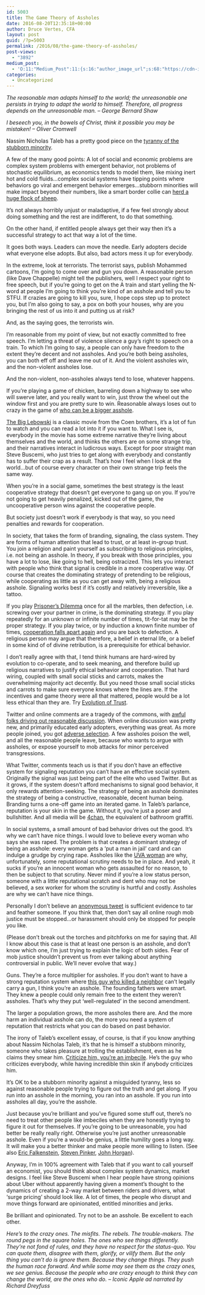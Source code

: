 ```yaml
---
id: 5003
title: The Game Theory of Assholes
date: 2016-08-20T12:35:18+00:00
author: Druce Vertes, CFA
layout: post
guid: /?p=5003
permalink: /2016/08/the-game-theory-of-assholes/
post-views:
  - "3892"
medium_post:
  - 'O:11:"Medium_Post":11:{s:16:"author_image_url";s:68:"https://cdn-images-1.medium.com/fit/c/200/200/0*tLekueVp7unnAXxY.jpg";s:10:"author_url";s:25:"https://medium.com/@druce";s:11:"byline_name";N;s:12:"byline_email";N;s:10:"cross_link";s:2:"no";s:2:"id";s:12:"8feef995d80e";s:21:"follower_notification";s:3:"yes";s:7:"license";s:19:"all-rights-reserved";s:14:"publication_id";s:2:"-1";s:6:"status";s:6:"public";s:3:"url";s:66:"https://medium.com/@druce/the-game-theory-of-assholes-8feef995d80e";}'
categories:
  - Uncategorized
---
```

_The reasonable man adapts himself to the world; the unreasonable one persists in trying to adapt the world to himself. Therefore, all progress depends on the unreasonable man. &#8211; George Bernard Shaw_

_I beseech you, in the bowels of Christ, think it possible you may be mistaken! &#8211; Oliver Cromwell_

Nassim Nicholas Taleb has a pretty good piece on the [tyranny of the stubborn minority](https://medium.com/@nntaled/the-most-intolerant-wins-the-dictatorship-of-the-small-minority-3f1f83ce4e15).

<!--more-->

A few of the many good points: A lot of social and economic problems are complex system problems with emergent behavior, not problems of stochastic equilibrium, as economics tends to model them, like mixing inert hot and cold fluids…complex social systems have tipping points where behaviors go viral and emergent behavior emerges…stubborn minorities will make impact beyond their numbers, like a smart border collie can [herd a huge flock of sheep](http://i.imgur.com/YUC1Lq2.gifv).

It&#8217;s not always horribly unjust or maladaptive, if a few feel strongly about doing something and the rest are indifferent, to do that something. 

On the other hand, if entitled people always get their way then it&#8217;s a successful strategy to act that way a lot of the time.

It goes both ways. Leaders can move the needle. Early adopters decide what everyone else adopts. But also, bad actors mess it up for everybody. 

In the extreme, look at terrorists. The terrorist says, publish Mohammed cartoons, I&#8217;m going to come over and gun you down. A reasonable person (like Dave Chappelle) might tell the publishers, well I respect your right to free speech, but if you&#8217;re going to get on the A train and start yelling the N-word at people I&#8217;m going to think you&#8217;re kind of an asshole and tell you to STFU. If crazies are going to kill you, sure, I hope cops step up to protect you, but I&#8217;m also going to say, a pox on both your houses, why are you bringing the rest of us into it and putting us at risk?

And, as the saying goes, the terrorists win.

I&#8217;m reasonable from my point of view, but not exactly committed to free speech. I&#8217;m letting a threat of violence silence a guy&#8217;s right to speech on a train. To which I&#8217;m going to say, a people can only have freedom to the extent they&#8217;re decent and not assholes. And you&#8217;re both being assholes, you can both eff off and leave me out of it. And the violent assholes win, and the non-violent assholes lose. 

And the non-violent, non-assholes always tend to lose, whatever happens.

If you&#8217;re playing a game of chicken, barreling down a highway to see who will swerve later, and you really want to win, just throw the wheel out the window first and you are pretty sure to win. Reasonable always loses out to crazy in the game of [who can be a bigger asshole](https://en.wikipedia.org/wiki/Chicken_(game)).

[The Big Lebowski](https://www.youtube.com/watch?v=YedqV4Gl_us) is a classic movie from the Coen brothers, it&#8217;s a lot of fun to watch and you can read a lot into it if you want to. What I see is, everybody in the movie has some extreme narrative they&#8217;re living about themselves and the world, and thinks the others are on some strange trip, and their narratives interact in ludicrous ways. Except for poor straight man Steve Buscemi, who just tries to get along with everybody and constantly has to suffer their crap as a result. That&#8217;s how I feel when I look at the world&#8230;but of course every character on their own strange trip feels the same way.

When you&#8217;re in a social game, sometimes the best strategy is the least cooperative strategy that doesn&#8217;t get everyone to gang up on you. If you&#8217;re not going to get heavily penalized, kicked out of the game, the uncooperative person wins against the cooperative people. 

But society just doesn&#8217;t work if everybody is that way, so you need penalties and rewards for cooperation.

In society, that takes the form of branding, signaling, the class system. They are forms of human attention that lead to trust, or at least in-group trust. You join a religion and paint yourself as subscribing to religious principles, i.e. not being an asshole. In theory, if you break with those principles, you have a lot to lose, like going to hell, being ostracized. This lets you interact with people who think that signal is credible in a more cooperative way. Of course that creates the dominating strategy of pretending to be religious, while cooperating as little as you can get away with, being a religious asshole. Signaling works best if it&#8217;s costly and relatively irreversible, like a tattoo.

If you play [Prisoner&#8217;s Dilemma](https://en.wikipedia.org/wiki/Prisoner%27s_dilemma) once for all the marbles, then defection, i.e. screwing over your partner in crime, is the dominating strategy. If you play repeatedly for an unknown or infinite number of times, tit-for-tat may be the proper strategy. If you play twice, or by induction a known finite number of times, [cooperation falls apart again](https://en.wikipedia.org/wiki/Repeated_game#Finitely_repeated_games) and you are back to defection. A religious person may argue that therefore, a belief in eternal life, or a belief in some kind of of divine retribution, is a prerequisite for ethical behavior. 

I don&#8217;t really agree with that, I tend think humans are hard-wired by evolution to co-operate, and to seek meaning, and therefore build up religious narratives to justify ethical behavior and cooperation. That hard wiring, coupled with small social sticks and carrots, makes the overwhelming majority act decently. But you need those small social sticks and carrots to make sure everyone knows where the lines are. If the incentives and game theory were all that mattered, people would be a lot less ethical than they are. Try [Evolution of Trust](http://ncase.me/trust/).

Twitter and online comments are a tragedy of the commons, with [awful folks driving out reasonable discussion](http://time.com/4457110/internet-trolls/). When online discussion was pretty new, and primarily educated early adopters, everything was great. As more people joined, you got [adverse selection](https://en.wikipedia.org/wiki/Adverse_selection). A few assholes poison the well, and all the reasonable people leave, because who wants to argue with assholes, or expose yourself to mob attacks for minor perceived transgressions. 

What Twitter, comments teach us is that if you don&#8217;t have an effective system for signaling reputation you can&#8217;t have an effective social system. Originally the signal was just being part of the elite who used Twitter. But as it grows, if the system doesn&#8217;t afford mechanisms to signal good behavior, it only rewards attention-seeking. The strategy of being an asshole dominates the strategy of being a constructive, reasonable, decent human being. Branding turns a one-off game into an iterated game. In Taleb&#8217;s parlance, reputation is your skin in the game. Without it, you&#8217;re just a poser and bullshitter. And all media will be [4chan](http://www.businessinsider.com/4chan-founder-chris-pooles-journey-to-google-2016-7), the equivalent of bathroom graffiti.

In social systems, a small amount of bad behavior drives out the good. It&#8217;s why we can&#8217;t have nice things. I would love to believe every woman who says she was raped. The problem is that creates a dominant strategy of being an asshole: every woman gets a &#8216;put a man in jail&#8217; card and can indulge a grudge by crying rape. Assholes like the [UVA woman](http://www.dailymail.co.uk/news/article-3620481/Lawyers-Jackie-center-retracted-Rolling-Stone-article-practically-admit-rapist.html) are why, unfortunately, some reputational scrutiny needs to be in place. And yeah, it sucks if you&#8217;re an innocent woman who gets assaulted for no reason, to then be subject to that scrutiny. Never mind if you&#8217;re a low status person, someone with a little reputational scratch and dent who may not be believed, a sex worker for whom the scrutiny is hurtful and costly. Assholes are why we can&#8217;t have nice things.

Personally I don&#8217;t believe an [anonymous tweet](http://www.dailydot.com/irl/kurt-metzger-sexual-assault-amy-schumer-twitter-block/) is sufficient evidence to tar and feather someone. If you think that, then don&#8217;t say all online rough mob justice must be stopped…or harassment should only be stopped for people you like.

(Please don&#8217;t break out the torches and pitchforks on me for saying that. All I know about this case is that at least one person is an asshole, and don&#8217;t know which one, I&#8217;m just trying to explain the logic of both sides. Fear of mob justice shouldn&#8217;t prevent us from ever talking about anything controversial in public. We&#8217;ll never evolve that way.)

Guns. They&#8217;re a force multiplier for assholes. If you don&#8217;t want to have a strong reputation system where [this guy who killed a neighbor](https://www.washingtonpost.com/news/morning-mix/wp/2016/08/16/mans-unusual-fixation-with-lebanese-neighbors-led-to-murder-tulsa-police-say/) can&#8217;t legally carry a gun, I think you&#8217;re an asshole. The founding fathers were smart. They knew a people could only remain free to the extent they weren&#8217;t assholes. That&#8217;s why they put &#8216;well-regulated&#8217; in the second amendment. 

The larger a population grows, the more assholes there are. And the more harm an individual asshole can do, the more you need a system of reputation that restricts what you can do based on past behavior.

The irony of Taleb&#8217;s excellent essay, of course, is that if you know anything about Nassim Nicholas Taleb, it&#8217;s that he is himself a stubborn minority, someone who takes pleasure at trolling the establishment, even as he claims they smear him. [Criticize him, you&#8217;re an imbecile](http://www.fooledbyrandomness.com/imbeciles.htm). He&#8217;s the guy who criticizes everybody, while having incredible thin skin if anybody criticizes him.

It&#8217;s OK to be a stubborn minority against a misguided tyranny, less so against reasonable people trying to figure out the truth and get along. If you run into an asshole in the morning, you ran into an asshole. If you run into assholes all day, you&#8217;re the asshole.

Just because you&#8217;re brilliant and you&#8217;ve figured some stuff out, there&#8217;s no need to treat other people like imbeciles when they are honestly trying to figure it out for themselves. If you&#8217;re going to be unreasonable, you had better be really really right. Otherwise you&#8217;re just another unreasonable asshole. Even if you&#8217;re a would-be genius, a little humility goes a long way. It will make you a better thinker and make people more willing to listen. (See also [Eric Falkenstein](http://falkenblog.blogspot.com/2009/03/review-of-talebs-black-swan.html), [Steven Pinker](http://stevenpinker.com/files/comments_on_taleb_by_s_pinker.pdf), [John Horgan](http://blogs.scientificamerican.com/cross-check/nassim-taleb-is-annoying-but-antifragile-is-still-worth-reading/)).

Anyway, I&#8217;m in 100% agreement with Taleb that if you want to call yourself an economist, you should think about complex system dynamics, market designs. I feel like Steve Buscemi when I hear people have strong opinions about Uber without apparently having given a moment&#8217;s thought to the dynamics of creating a 2-way market between riders and drivers, what &#8216;surge pricing&#8217; should look like. A lot of times, the people who disrupt and move things forward are opinionated, entitled minorities and jerks. 

Be brilliant and opinionated. Try not to be an asshole. Be excellent to each other.

_Here&#8217;s to the crazy ones. The misfits. The rebels. The trouble-makers. The round pegs in the square holes. The ones who see things differently. They&#8217;re not fond of rules, and they have no respect for the status-quo. You can quote them, disagree with them, glorify, or vilify them. But the only thing you can&#8217;t do is ignore them. Because they change things. They push the human race forward. And while some may see them as the crazy ones, we see genius. Because the people who are crazy enough to think they can change the world, are the ones who do. &#8211; Iconic Apple ad narrated by Richard Dreyfuss_